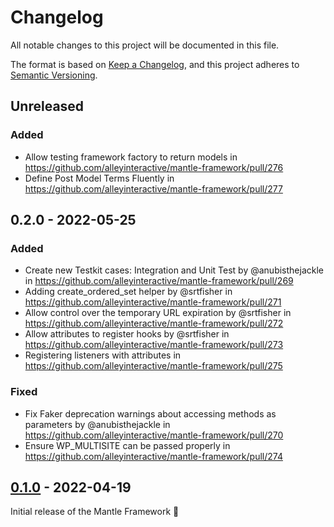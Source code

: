 # Changelog
All notable changes to this project will be documented in this file.

The format is based on [Keep a Changelog](https://keepachangelog.com/en/1.0.0/),
and this project adheres to [Semantic Versioning](https://semver.org/spec/v2.0.0.html).

## Unreleased

### Added

* Allow testing framework factory to return models in https://github.com/alleyinteractive/mantle-framework/pull/276
* Define Post Model Terms Fluently in https://github.com/alleyinteractive/mantle-framework/pull/277

## 0.2.0 - 2022-05-25

### Added

* Create new Testkit cases: Integration and Unit Test by @anubisthejackle in https://github.com/alleyinteractive/mantle-framework/pull/269
* Adding create_ordered_set helper by @srtfisher in https://github.com/alleyinteractive/mantle-framework/pull/271
* Allow control over the temporary URL expiration by @srtfisher in https://github.com/alleyinteractive/mantle-framework/pull/272
* Allow attributes to register hooks by @srtfisher in https://github.com/alleyinteractive/mantle-framework/pull/273
* Registering listeners with attributes in https://github.com/alleyinteractive/mantle-framework/pull/275

### Fixed

* Fix Faker deprecation warnings about accessing methods as parameters by @anubisthejackle in https://github.com/alleyinteractive/mantle-framework/pull/270
* Ensure WP_MULTISITE can be passed properly in https://github.com/alleyinteractive/mantle-framework/pull/274

## [0.1.0](https://github.com/alleyinteractive/mantle-framework/releases/tag/v0.1.0) - 2022-04-19

Initial release of the Mantle Framework 🎉
